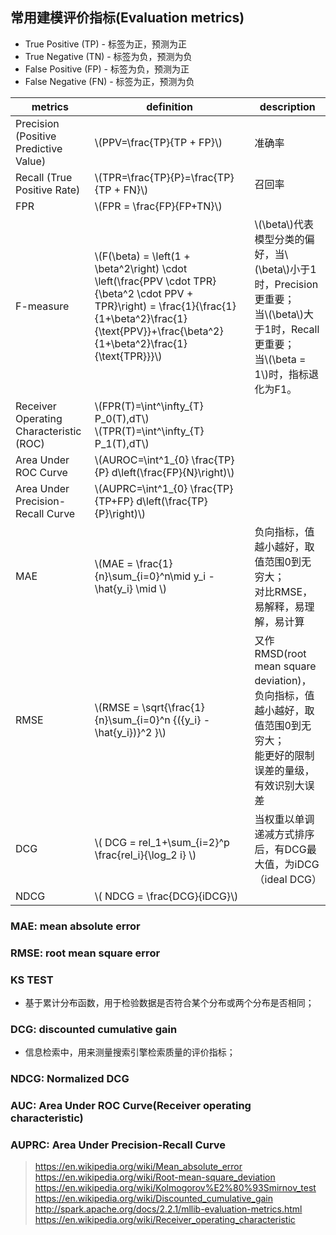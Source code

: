 ## 常用建模评价指标(Evaluation metrics)

* True Positive (TP) - 标签为正，预测为正
* True Negative (TN) - 标签为负，预测为负
* False Positive (FP) - 标签为负，预测为正
* False Negative (FN) - 标签为正，预测为负


|metrics|definition|description|
|-------|----------|-----------|
|Precision (Positive Predictive Value)|\\(PPV=\frac{TP}{TP + FP}\\)|准确率|
|Recall (True Positive Rate)|\\(TPR=\frac{TP}{P}=\frac{TP}{TP + FN}\\)|召回率|
|FPR|\\(FPR = \frac{FP}{FP+TN}\\)||
|F-measure|\\(F(\beta) = \left(1 + \beta^2\right) \cdot \left(\frac{PPV \cdot TPR}{\beta^2 \cdot PPV + TPR}\right) = \frac{1}{\frac{1}{1+\beta^2}\frac{1}{\text{PPV}}+\frac{\beta^2}{1+\beta^2}\frac{1}{\text{TPR}}}\\) | \\(\beta\\)代表模型分类的偏好，当\\(\beta\\)小于1时，Precision更重要；<br/>当\\(\beta\\)大于1时，Recall更重要；<br/>当\\(\beta = 1\\)时，指标退化为F1。|
|Receiver Operating Characteristic (ROC)|\\(FPR(T)=\int^\infty_{T} P_0(T)\,dT\\) <br/> \\(TPR(T)=\int^\infty_{T} P_1(T)\,dT\\)||
|Area Under ROC Curve|\\(AUROC=\int^1_{0} \frac{TP}{P} d\left(\frac{FP}{N}\right)\\)||
|Area Under Precision-Recall Curve	|\\(AUPRC=\int^1_{0} \frac{TP}{TP+FP} d\left(\frac{TP}{P}\right)\\)||
|MAE|\\(MAE = \frac{1}{n}\sum_{i=0}^n\mid y_i - \hat{y_i} \mid \\)|负向指标，值越小越好，取值范围0到无穷大；<br/>对比RMSE，易解释，易理解，易计算|
|RMSE|\\(RMSE = \sqrt{\frac{1}{n}\sum_{i=0}^n {\({y_i} - \hat{y_i}\)}^2 }\\)|又作RMSD(root mean square deviation)，负向指标，值越小越好，取值范围0到无穷大；<br/>能更好的限制误差的量级，有效识别大误差|
|DCG|\\( DCG = rel_1+\sum_{i=2}^p \frac{rel_i}{\log_2 i} \\)|当权重以单调递减方式排序后，有DCG最大值，为iDCG（ideal DCG）|
|NDCG|\\( NDCG = \frac{DCG}{iDCG}\\)| |

### MAE: mean absolute error

### RMSE: root mean square error

### KS TEST
- 基于累计分布函数，用于检验数据是否符合某个分布或两个分布是否相同；



### DCG: discounted cumulative gain
- 信息检索中，用来测量搜索引擎检索质量的评价指标；


### NDCG: Normalized DCG 

### AUC: Area Under ROC Curve(Receiver operating characteristic)

### AUPRC: Area Under Precision-Recall Curve


> https://en.wikipedia.org/wiki/Mean_absolute_error
> https://en.wikipedia.org/wiki/Root-mean-square_deviation
> https://en.wikipedia.org/wiki/Kolmogorov%E2%80%93Smirnov_test
> https://en.wikipedia.org/wiki/Discounted_cumulative_gain
> http://spark.apache.org/docs/2.2.1/mllib-evaluation-metrics.html
> https://en.wikipedia.org/wiki/Receiver_operating_characteristic

<script type="text/javascript" src="http://cdn.mathjax.org/mathjax/latest/MathJax.js?config=default"></script>